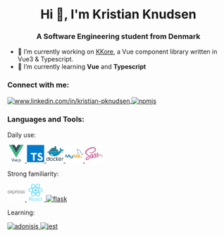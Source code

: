 
<h1 align="center">Hi 👋, I'm Kristian Knudsen</h1>
<h3 align="center">A Software Engineering student from Denmark</h3>

- 🔭 I’m currently working on [KKore](https://github.com/Kristian-Knudsen/KKore), a Vue component library written in Vue3 & Typescript.
- 🌱 I’m currently learning **Vue** and **Typescript**

<h3 align="left">Connect with me:</h3>
<p align="left">
  <a href="https://linkedin.com/in/www.linkedin.com/in/kristian-pknudsen" target="blank">
    <img align="center" src="https://raw.githubusercontent.com/rahuldkjain/github-profile-readme-generator/master/src/images/icons/Social/linked-in-alt.svg" alt="www.linkedin.com/in/kristian-pknudsen" height="40" width="40" />
  </a>
  <a href="https://www.npmjs.com/~kristian-knudsen" target="blank">
    <img align="center" src="https://seeklogo.com/images/N/npm-logo-F0E1FE956F-seeklogo.com.png" alt="npmjs" height="40" width="40"> 
  </a>
</p>

<h3 align="left">Languages and Tools:</h3>
<p align="left"> Daily use:</p>

<a href="https://vuejs.org/" target="_blank" rel="noreferrer">
  <img src="https://raw.githubusercontent.com/devicons/devicon/master/icons/vuejs/vuejs-original-wordmark.svg" alt="vuejs" width="40" height="40"/>
</a> 
<a href="https://www.typescriptlang.org/" target="_blank" rel="noreferrer">
  <img src="https://raw.githubusercontent.com/devicons/devicon/master/icons/typescript/typescript-original.svg" alt="typescript" width="40" height="40"/>
</a>
  <a href="https://www.docker.com/" target="_blank" rel="noreferrer">
      <img src="https://raw.githubusercontent.com/devicons/devicon/master/icons/docker/docker-original-wordmark.svg" alt="docker" width="40" height="40"/>
  </a>
   <a href="https://www.mysql.com/" target="_blank" rel="noreferrer">
    <img src="https://raw.githubusercontent.com/devicons/devicon/master/icons/mysql/mysql-original-wordmark.svg" alt="mysql" width="40" height="40"/>
  </a>
   <a href="https://sass-lang.com" target="_blank" rel="noreferrer">
    <img src="https://raw.githubusercontent.com/devicons/devicon/master/icons/sass/sass-original.svg" alt="sass" width="40" height="40"/>
  </a>
</p>
 <p align="left"> Strong familiarity:</p>
  <a href="https://expressjs.com" target="_blank" rel="noreferrer">
      <img src="https://raw.githubusercontent.com/devicons/devicon/master/icons/express/express-original-wordmark.svg" alt="express" width="40" height="40"/>
  </a>
  <a href="https://reactjs.org/" target="_blank" rel="noreferrer">
    <img src="https://raw.githubusercontent.com/devicons/devicon/master/icons/react/react-original-wordmark.svg" alt="react" width="40" height="40"/>
  </a>
   <a href="https://flask.palletsprojects.com/" target="_blank" rel="noreferrer">
    <img src="https://www.vectorlogo.zone/logos/pocoo_flask/pocoo_flask-icon.svg" alt="flask" width="40" height="40"/>
  </a>
 <p align="left">Learning:</p>
<a href="https://adonisjs.com/" target="_blank" rel="noreferrer">
 <img src="https://avatars.githubusercontent.com/u/13810373?s=200&v=4" alt="adonisjs" width="40" height="40" />
</a>
<a href="https://jestjs.io" target="_blank" rel="noreferrer">
    <img src="https://www.vectorlogo.zone/logos/jestjsio/jestjsio-icon.svg" alt="jest" width="40" height="40"/>
  </a>
